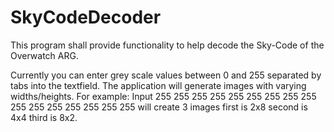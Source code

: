 # SkyCodeDecoder
This program shall provide functionality to help decode the Sky-Code of the Overwatch ARG.

Currently you can enter grey scale values between 0 and 255 separated by tabs into the textfield. The application will
generate images with varying widths/heights.
For example: Input 255 255 255 255 255 255 255 255 255 255 255 255 255 255 255 255 will create 3 images first is 2x8
second is 4x4 third is 8x2.